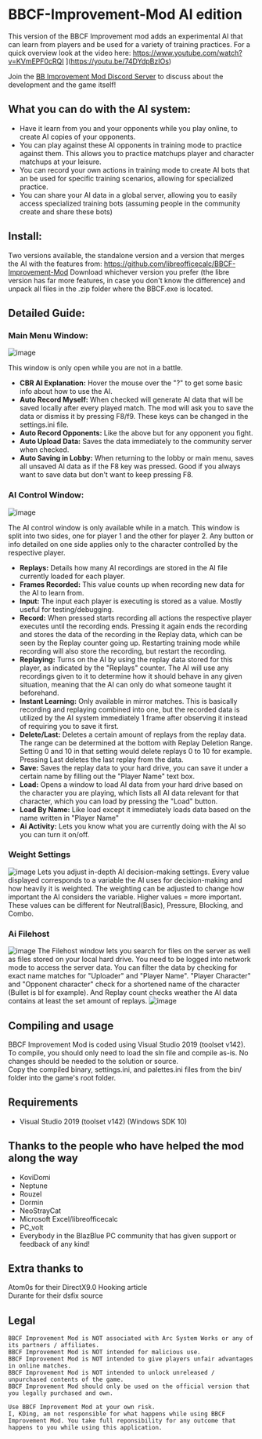 # BBCF-Improvement-Mod AI edition
This version of the BBCF Improvement mod adds an experimental AI that can learn from players and be used for a variety of training practices.
For a quick overview look at the video here: https://www.youtube.com/watch?v=KVmEPF0cRQI ](https://youtu.be/74DYdpBzIOs)

Join the [BB Improvement Mod Discord Server](https://discord.gg/j2mCX9s) to discuss about the development and the game itself!

## What you can do with the AI system:
- Have it learn from you and your opponents while you play online, to create AI copies of your opponents.
- You can play against these AI opponents in training mode to practice against them. This allows you to practice matchups player and character matchups at your leisure.
- You can record your own actions in training mode to create AI bots that an be used for specific training scenarios, allowing for specialized practice.
- You can share your AI data in a global server, allowing you to easily access specialized training bots (assuming people in the community create and share these bots)

## Install:
Two versions available, the standalone version and a version that merges the AI with the features from:
https://github.com/libreofficecalc/BBCF-Improvement-Mod
Download whichever version you prefer (the libre version has far more features, in case you don't know the difference) and unpack all files in the .zip folder where the BBCF.exe is located.

## Detailed Guide:

### Main Menu Window:
![image](https://github.com/KDing0/BBCF-Improvement-Mod/assets/38357906/e14bdcc0-0162-4223-8bf3-ec6623084c68)

This window is only open while you are not in a battle.
- **CBR AI Explanation:** Hover the mouse over the "?" to get some basic info about how to use the AI.
- **Auto Record Myself:** When checked will generate AI data that will be saved locally after every played match. The mod will ask you to save the data or dismiss it by pressing F8/f9. These keys can be changed in the settings.ini file.
- **Auto Record Opponents:** Like the above but for any opponent you fight.
- **Auto Upload Data:** Saves the data immediately to the community server when checked.
- **Auto Saving in Lobby:** When returning to the lobby or main menu, saves all unsaved AI data as if the F8 key was pressed. Good if you always want to save data but don't want to keep pressing F8.

### AI Control Window:
![image](https://github.com/KDing0/BBCF-Improvement-Mod/assets/38357906/84aef291-3e10-4824-a0f2-f86db98b2ecd)

The AI control window is only available while in a match. This window is split into two sides, one for player 1 and the other for player 2.
Any button or info detailed on one side applies only to the character controlled by the respective player.

- **Replays:** Details how many AI recordings are stored in the AI file currently loaded for each player.
- **Frames Recorded:** This value counts up when recording new data for the AI to learn from.
- **Input:** The input each player is executing is stored as a value. Mostly useful for testing/debugging.
- **Record:** When pressed starts recording all actions the respective player executes until the recording ends. Pressing it again ends the recording and stores the data of the recording in the Replay data, which can be seen by the Replay counter going up. Restarting training mode while recording will also store the recording, but restart the recording.
- **Replaying:** Turns on the AI by using the replay data stored for this player, as indicated by the "Replays" counter. The AI will use any recordings given to it to determine how it should behave in any given situation, meaning that the AI can only do what someone taught it beforehand.
- **Instant Learning:** Only available in mirror matches. This is basically recording and replaying combined into one, but the recorded data is utilized by the AI system immediately 1 frame after observing it instead of requiring you to save it first.
- **Delete/Last:** Deletes a certain amount of replays from the replay data. The range can be determined at the bottom with Replay Deletion Range. Setting 0 and 10 in that setting would delete replays 0 to 10 for example. Pressing Last deletes the last replay from the data.
- **Save:** Saves the replay data to your hard drive, you can save it under a certain name by filling out the "Player Name" text box.
- **Load:** Opens a window to load AI data from your hard drive based on the character you are playing, which lists all AI data relevant for that character, which you can load by pressing the "Load" button.
- **Load By Name:** Like load except it immediately loads data based on the name written in "Player Name"
- **Ai Activity:** Lets you know what you are currently doing with the AI so you can turn it on/off.
  
### Weight Settings
![image](https://github.com/KDing0/BBCF-Improvement-Mod/assets/38357906/6b0a5fb8-3faf-4e41-ad56-b72cd6d47cf2)
Lets you adjust in-depth AI decision-making settings. Every value displayed corresponds to a variable the AI uses for decision-making and how heavily it is weighted. The weighting can be adjusted to change how important the AI considers the variable.
Higher values = more important. These values can be different for Neutral(Basic), Pressure, Blocking, and Combo.

### Ai Filehost
![image](https://github.com/KDing0/BBCF-Improvement-Mod/assets/38357906/abb8978a-a280-48bc-9076-caa9f84ede5f)
The Filehost window lets you search for files on the server as well as files stored on your local hard drive. You need to be logged into network mode to access the server data.
You can filter the data by checking for exact name matches for "Uploader" and  "Player Name". 
"Player Character" and "Opponent character" check for a shortened name of the character (Bullet is bl for example). 
And Replay count checks weather the AI data contains at least the set amount of replays.
![image](https://github.com/KDing0/BBCF-Improvement-Mod/assets/38357906/1f514c2b-cf9b-4188-b109-8ed4d69fe466)


## Compiling and usage
BBCF Improvement Mod is coded using Visual Studio 2019 (toolset v142). <br>
To compile, you should only need to load the sln file and compile as-is. No changes should be needed to the solution or source.<br>
Copy the compiled binary, settings.ini, and palettes.ini files from the bin/ folder into the game's root folder.

## Requirements
- Visual Studio 2019 (toolset v142) (Windows SDK 10)

## Thanks to the people who have helped the mod along the way
* KoviDomi
* Neptune
* Rouzel
* Dormin
* NeoStrayCat
* Microsoft Excel/libreofficecalc
* PC_volt
* Everybody in the BlazBlue PC community that has given support or feedback of any kind!

## Extra thanks to
Atom0s for their DirectX9.0 Hooking article<br>
Durante for their dsfix source

## Legal
```
BBCF Improvement Mod is NOT associated with Arc System Works or any of its partners / affiliates.
BBCF Improvement Mod is NOT intended for malicious use.
BBCF Improvement Mod is NOT intended to give players unfair advantages in online matches.
BBCF Improvement Mod is NOT intended to unlock unreleased / unpurchased contents of the game.
BBCF Improvement Mod should only be used on the official version that you legally purchased and own.

Use BBCF Improvement Mod at your own risk.
I, KDing, am not responsible for what happens while using BBCF Improvement Mod. You take full reponsibility for any outcome that happens to you while using this application.
```
